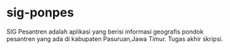 # sig-ponpes
SIG Pesantren adalah aplikasi yang berisi informasi geografis pondok pesantren yang ada di kabupaten Pasuruan,Jawa Timur. Tugas akhir skripsi.
